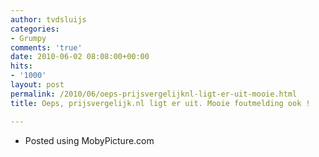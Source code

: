 ```yaml
---
author: tvdsluijs
categories:
- Grumpy
comments: 'true'
date: 2010-06-02 08:08:00+00:00
hits:
- '1000'
layout: post
permalink: /2010/06/oeps-prijsvergelijknl-ligt-er-uit-mooie.html
title: Oeps, prijsvergelijk.nl ligt er uit. Mooie foutmelding ook !

---
```

</p> 

  * Posted using MobyPicture.com
</ul>